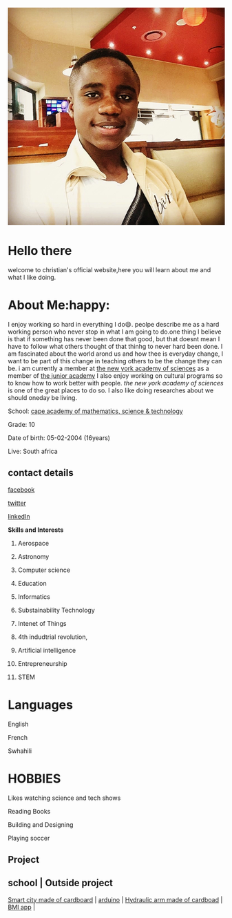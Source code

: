 ![chris](IMG_20200122_073910_193.jpg)
# Hello there
welcome to christian's official website,here you will learn about me and what I like doing.

# About Me:happy:

I enjoy working so hard in everything I do:smile:. peolpe describe me as a hard working person who never stop in what I am going to do.one thing I believe is that if something has never been done that good, but that doesnt mean I have to follow what others thought of that thinhg to never hard been done. I am fascinated about the world arond us and how thee is everyday change, I want to be part of this change in teaching others to be the change they can be.
i am currently a member at [the new york academy of sciences](https;//www.nyas.org/) as a member of [the junior academy](https://joinlaunchpad.com/#/profile/9670)
I also enjoy working on cultural programs so to know how to work better with people. *the new york academy of sciences* is one of the great places to do so. I also like doing researches about we should oneday be living.

School: [cape academy of mathematics, science & technology](https://www.camst.co.za/)

Grade: 10

Date of birth: 05-02-2004 (16years)

Live: South africa

contact details
-
[facebook](https://www.facebook.com/chris.rama.798)

[twitter](https://www.twitter.com/Chrisrama6?s=09)

[linkedIn](https://www.lInkedin.com/in/christian-ramazani-aa3887183)

**Skills and Interests**

1) Aerospace 

2) Astronomy

3) Computer science

4) Education

5) Informatics

6) Substainability Technology

7) Intenet of Things

8) 4th indudtrial revolution,

9) Artificial intelligence

10) Entrepreneurship

11) STEM

# Languages
English 

French

Swhahili

# HOBBIES

Likes watching science and tech shows

Reading Books

Building and Designing

Playing soccer

Project 
-------------------------------
school    |  Outside project    
----------------------------
[Smart city made of cardboard]()     | [arduino]()    |
[Hydraulic arm made of cardboad]()  |    [BMI app]() |


